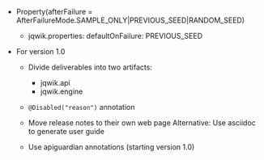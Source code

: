 - Property(afterFailure = AfterFailureMode.SAMPLE_ONLY|PREVIOUS_SEED|RANDOM_SEED)
  - jqwik.properties: defaultOnFailure: PREVIOUS_SEED

- For version 1.0

  - Divide deliverables into two artifacts:
    - jqwik.api
    - jqwik.engine

  - `@Disabled("reason")` annotation

  - Move release notes to their own web page
    Alternative: Use asciidoc to generate user guide

  - Use apiguardian annotations (starting version 1.0)

